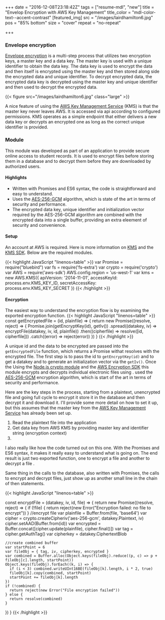+++
date             = "2016-12-08T23:18:42Z"
tags             = ["resume-mdl", "new"]
title            = "Envelop Encryption with AWS Key Management"
title_color      = "mdl-color-text--accent-contrast"
[featured_img]
src              = "/images/lairdhamilton6.jpg"
pos              = "85% bottom"
size             = "cover"
repeat           = "no-repeat"

+++

### Envelope encryption

[Envelope encryption](http://docs.aws.amazon.com/encryption-sdk/latest/developer-guide/introduction.html#envelope) is a multi-step process that utilizes two encryption keys, a master key and a data key. The master key is used with a unique identifier to obtain the data key. The data key is used to encrypt the data and then itself is encrypted using the master key and then stored along side the encrypted data and unique identifier. To decrypt encrypted data, the encrypted data key is decrypted using the master key and unique identifier and then used to decrypt the encrypted data.

{{< figure src="/images/lairdhamilton6.jpg" class="large" >}}

A nice feature of using the [AWS Key Management Service](http://docs.aws.amazon.com/kms/latest/developerguide/overview.html) (KMS) is that the master key never leaves AWS. It is accessed via api according to configured permissions. KMS operates as a simple endpoint that either delivers a new data key or decrypts an encrypted one as long as the correct unique identifier is provided.

### Module
This module was developed as part of an application to provide secure online access to student records. It is used to encrypt files before storing them in a database and to decrypt them before they are downloaded by authorized users.

#### Highlights
- Written with Promises and ES6 syntax, the code is straightforward and easy to understand.
- Uses the [AES-256-GCM](https://en.wikipedia.org/wiki/Galois/Counter_Mode) algorithm, which is state of the art in terms of security and performance.
- The encrypted data key, unique identifier and initialization vector required by the AES-256-GCM algorithm are combined with the encrypted data into a single buffer, providing an extra eleement of security and convenience.

#### Setup
An account at AWS is required. Here is more information on [KMS](https://aws.amazon.com/documentation/kms/) and the [KMS SDK](http://docs.aws.amazon.com/encryption-sdk/latest/developer-guide/introduction.html). Below are the required modules.

{{< highlight JavaScript "linenos=table" >}}
var Promise = require("bluebird")
var fs = require('fs-extra')
var crypto = require('crypto')
var AWS = require('aws-sdk')
AWS.config.region = 'us-west-1'
var kms = new AWS.KMS({
  apiVersion: '2014-11-01',
  accessKeyId: process.env.KMS_KEY_ID,
  secretAccessKey: process.env.KMS_KEY_SECRET
})
{{< /highlight >}}

#### Encryption
The easiest way to understand the encryption flow is by examining the exported encryption function.
{{< highlight JavaScript "linenos=table" >}}
const getEncryptedFile = (id, plainfile) =>  {
  return new Promise((resolve, reject) => {
    Promise.join(getEncryptKey(id), getIv())
    .spread((datakey, iv) => encryptFile(datakey, iv, id, plainfile))
    .then((cipherfile) => resolve([id, cipherfile]))
    .catch((error) => reject(error))
  })
}
{{< /highlight >}}

A unique id and the data to be encrypted are passed into the `getEncryptedFile` function, which returns a Promise withat resolves with the encrypted file. The first step is to pass the id to `getEncryptKey(id)` and to get a datakey and to generate an initialization vector via the `getIv()`. Once the 
Using the [Node.js crypto module](https://nodejs.org/api/crypto.html) and the [AWS Encryption SDK](http://docs.aws.amazon.com/encryption-sdk/latest/developer-guide/introduction.html) this module encrypts and decrypts individual electronic files using .  used the [AES-256-GCM](https://en.wikipedia.org/wiki/Galois/Counter_Mode) encryption algorithm, which is start of the art in terms of security and performance.


Here are the key steps in the process, starting from a plaintext, unencrypted file and going full cycle to encrypt it store it in the database and then decrypt it and download it. I'll provide some more detail on how to set it up, but this assumes that the master key from the [AWS Key Management Service](http://docs.aws.amazon.com/kms/latest/developerguide/overview.html) has already been set up.

1. Read the plaintext file into the application
2. Get data key from AWS KMS by providing master key and identifier string (encryption context)
3. 

I also really like how the code turned out on this one. With the Promises and ES6 syntax, it makes it really easy to understand what is going on. The end result is just two exported function, one to encrypt a file and another to decrypt a file .



Same thing in the calls to the database, also written with Promises, the calls to encrypt and decrypt files, just show up as another small line in the chain of then statements.

{{< highlight JavaScript "linenos=table" >}}

const encryptFile = (datakey, iv, id, file) => {
  return new Promise((resolve, reject) => {
      if (!file) {
          return reject(new Error("Encryption failed: no file to encrypt"))
      }
    //encrypt file
    var plainfile = Buffer.from(file, 'base64')
    var cipher = crypto.createCipheriv('aes-256-gcm', datakey.Plaintext, iv)
    cipher.setAAD(Buffer.from(id))
    var encrypted = Buffer.concat([cipher.update(plainfile), cipher.final()])
    var tag = cipher.getAuthTag()
    var cipherkey = datakey.CiphertextBlob

    //create combined buffer
    var startPoint = 6
    var fileObj = { tag, iv, cipherkey, encrypted }
    var combined = Buffer.alloc(Object.keys(fileObj).reduce((p, c) => p + fileObj[c].length, startPoint))
    Object.keys(fileObj).forEach((k, i) => {
      if (i < 3) combined.writeUInt16BE(fileObj[k].length, i * 2, true)
      fileObj[k].copy(combined, startPoint)
      startPoint += fileObj[k].length
    })
    if (!combined) {
      return reject(new Error("File encryption failed"))
    } else {
      return resolve(combined)
    }
  })
}
{{< /highlight >}}
